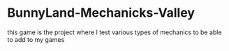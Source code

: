# BunnyLand-Mechanicks-Valley
this game is the project where I test various types of mechanics to be able to add to my games
